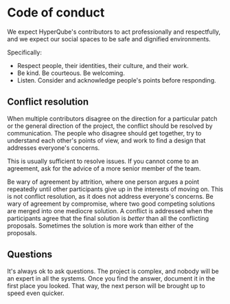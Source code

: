 # Code of conduct

We expect HyperQube's contributors to act professionally and respectfully, and we expect our social spaces to be safe and dignified environments.

Specifically:

-   Respect people, their identities, their culture, and their work.
-   Be kind. Be courteous. Be welcoming.
-   Listen. Consider and acknowledge people's points before responding.

## Conflict resolution

When multiple contributors disagree on the direction for a particular patch or the general direction of the project, the conflict should be resolved by communication. The people who disagree should get together, try to understand each other's points of view, and work to find a design that addresses everyone's concerns.

This is usually sufficient to resolve issues. If you cannot come to an agreement, ask for the advice of a more senior member of the team.

Be wary of agreement by attrition, where one person argues a point repeatedly until other participants give up in the interests of moving
on. This is not conflict resolution, as it does not address everyone's concerns. Be wary of agreement by compromise, where two good competing solutions are merged into one mediocre solution. A conflict is addressed when the participants agree that the final solution is _better_ than all the conflicting proposals. Sometimes the solution is more work than either of the proposals.

## Questions

It's always ok to ask questions. The project is complex, and nobody will be an expert in all the systems. Once you find the answer, document it in the first place you looked. That way, the next person will be brought up to speed even quicker.
